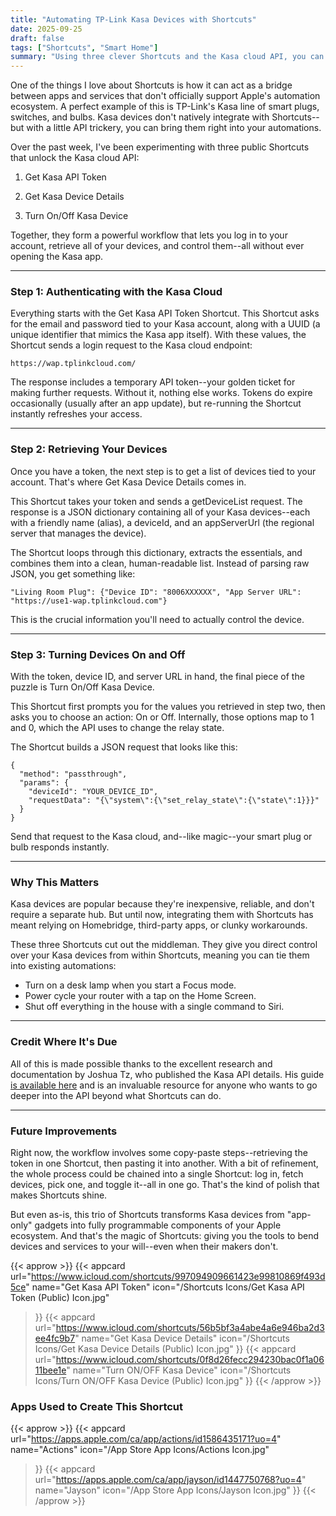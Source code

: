```yaml
---
title: "Automating TP-Link Kasa Devices with Shortcuts"
date: 2025-09-25
draft: false
tags: ["Shortcuts", "Smart Home"]
summary: "Using three clever Shortcuts and the Kasa cloud API, you can log in, list devices, and control TP-Link Kasa smart plugs and switches directly from Shortcuts—no Homebridge required."
---
```


One of the things I love about Shortcuts is how it can act as a bridge between apps and services that don't officially support Apple's automation ecosystem. A perfect example of this is TP-Link's Kasa line of smart plugs, switches, and bulbs. Kasa devices don't natively integrate with Shortcuts--but with a little API trickery, you can bring them right into your automations.

Over the past week, I've been experimenting with three public Shortcuts that unlock the Kasa cloud API:

1. Get Kasa API Token

2. Get Kasa Device Details

3. Turn On/Off Kasa Device

Together, they form a powerful workflow that lets you log in to your account, retrieve all of your devices, and control them--all without ever opening the Kasa app.

---

### Step 1: Authenticating with the Kasa Cloud

Everything starts with the Get Kasa API Token Shortcut. This Shortcut asks for the email and password tied to your Kasa account, along with a UUID (a unique identifier that mimics the Kasa app itself). With these values, the Shortcut sends a login request to the Kasa cloud endpoint:
    
    
    https://wap.tplinkcloud.com/

The response includes a temporary API token--your golden ticket for making further requests. Without it, nothing else works. Tokens do expire occasionally (usually after an app update), but re-running the Shortcut instantly refreshes your access.

---

### Step 2: Retrieving Your Devices
  
Once you have a token, the next step is to get a list of devices tied to your account. That's where Get Kasa Device Details comes in.

This Shortcut takes your token and sends a getDeviceList request. The response is a JSON dictionary containing all of your Kasa devices--each with a friendly name (alias), a deviceId, and an appServerUrl (the regional server that manages the device).

The Shortcut loops through this dictionary, extracts the essentials, and combines them into a clean, human-readable list. Instead of parsing raw JSON, you get something like:
    
    "Living Room Plug": {"Device ID": "8006XXXXXX", "App Server URL": "https://use1-wap.tplinkcloud.com"}

This is the crucial information you'll need to actually control the device.

---

### Step 3: Turning Devices On and Off

With the token, device ID, and server URL in hand, the final piece of the puzzle is Turn On/Off Kasa Device.

This Shortcut first prompts you for the values you retrieved in step two, then asks you to choose an action: On or Off. Internally, those options map to 1 and 0, which the API uses to change the relay state.

The Shortcut builds a JSON request that looks like this:
    
    
    {
      "method": "passthrough",
      "params": {
        "deviceId": "YOUR_DEVICE_ID",
        "requestData": "{\"system\":{\"set_relay_state\":{\"state\":1}}}"
      }
    }

Send that request to the Kasa cloud, and--like magic--your smart plug or bulb responds instantly.

---

### Why This Matters

Kasa devices are popular because they're inexpensive, reliable, and don't require a separate hub. But until now, integrating them with Shortcuts has meant relying on Homebridge, third-party apps, or clunky workarounds.

These three Shortcuts cut out the middleman. They give you direct control over your Kasa devices from within Shortcuts, meaning you can tie them into existing automations:

- Turn on a desk lamp when you start a Focus mode.
- Power cycle your router with a tap on the Home Screen.
- Shut off everything in the house with a single command to Siri.
---

### Credit Where It's Due

All of this is made possible thanks to the excellent research and documentation by Joshua Tz, who published the Kasa API details. His guide [is available here](https://docs.joshuatz.com/random/tp-link-kasa/) and is an invaluable resource for anyone who wants to go deeper into the API beyond what Shortcuts can do.

---

### Future Improvements

Right now, the workflow involves some copy-paste steps--retrieving the token in one Shortcut, then pasting it into another. With a bit of refinement, the whole process could be chained into a single Shortcut: log in, fetch devices, pick one, and toggle it--all in one go. That's the kind of polish that makes Shortcuts shine.

But even as-is, this trio of Shortcuts transforms Kasa devices from "app-only" gadgets into fully programmable components of your Apple ecosystem. And that's the magic of Shortcuts: giving you the tools to bend devices and services to your will--even when their makers don't.

{{< approw >}}
{{< appcard 
    url="https://www.icloud.com/shortcuts/997094909661423e99810869f493d5ce" 
    name="Get Kasa API Token" 
    icon="/Shortcuts Icons/Get Kasa API Token (Public) Icon.jpg" 
>}}
{{< appcard 
    url="https://www.icloud.com/shortcuts/56b5bf3a4abe4a6e946ba2d3ee4fc9b7" 
    name="Get Kasa Device Details" 
    icon="/Shortcuts Icons/Get Kasa Device Details (Public) Icon.jpg" 
>}}
{{< appcard 
    url="https://www.icloud.com/shortcuts/0f8d26fecc294230bac0f1a0611bee1e" 
    name="Turn ON/OFF Kasa Device" 
    icon="/Shortcuts Icons/Turn ON/OFF Kasa Device (Public) Icon.jpg" 
>}}
{{< /approw >}}

### Apps Used to Create This Shortcut

{{< approw >}}
{{< appcard 
    url="https://apps.apple.com/ca/app/actions/id1586435171?uo=4" 
    name="Actions" 
    icon="/App Store App Icons/Actions Icon.jpg" 
>}}
{{< appcard 
    url="https://apps.apple.com/ca/app/jayson/id1447750768?uo=4" 
    name="Jayson" 
    icon="/App Store App Icons/Jayson Icon.jpg" 
>}}
{{< /approw >}}
